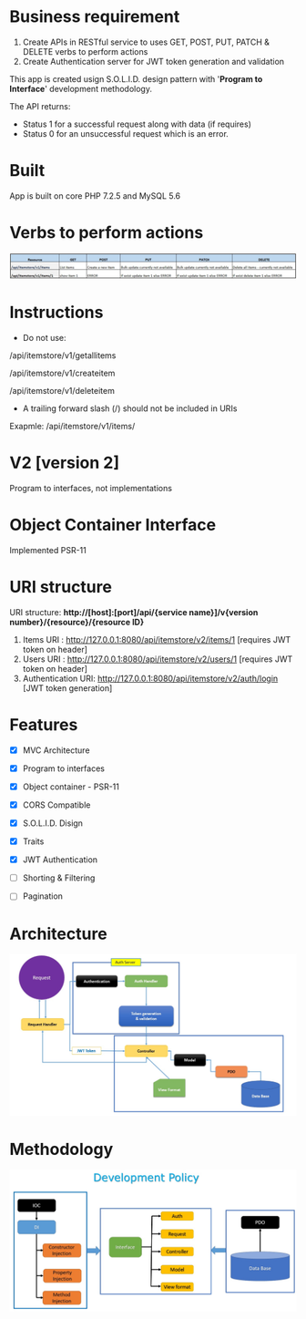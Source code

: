 # Business requirement

1. Create APIs in RESTful service to uses GET, POST, PUT, PATCH & DELETE verbs to perform actions
2. Create Authentication server for JWT token generation and validation

This app is created usign S.O.L.I.D. design pattern with '**Program to Interface**' development methodology. 

The API returns:
* Status 1 for a successful request along with data (if requires)
* Status 0 for an unsuccessful request which is an error.



# Built
App is built on core PHP 7.2.5 and MySQL 5.6


# Verbs to perform actions
![CURD_actions.jpg](./img/CURD_actions.jpg)


# Instructions 
* Do not use:
 
 /api/itemstore/v1/getallitems 
 
 /api/itemstore/v1/createitem
 
 /api/itemstore/v1/deleteitem
 
 * A trailing forward slash (/) should not be included in URIs

Exapmle: /api/itemstore/v1/items/       

# V2 [version 2]

Program to interfaces, not implementations


# Object Container Interface

Implemented PSR-11


# URI structure

URI structure: **http://[host]:[port]/api/{service name}]/v{version number}/{resource}/{resource ID}**

1. Items URI         : http://127.0.0.1:8080/api/itemstore/v2/items/1    [requires JWT token on header]
2. Users URI         : http://127.0.0.1:8080/api/itemstore/v2/users/1    [requires JWT token on header]
3. Authentication URI: http://127.0.0.1:8080/api/itemstore/v2/auth/login [JWT token generation]


# Features

- [x] MVC Architecture
- [x] Program to interfaces
- [x] Object container - PSR-11
- [X] CORS Compatible
- [X] S.O.L.I.D. Disign
- [X] Traits
- [X] JWT Authentication
- [ ] Shorting & Filtering
- [ ] Pagination


# Architecture

![auth_flow.jpg](./img/auth_flow.jpg)



# Methodology

![development_policy.jpg](./img/development_policy.jpg)
